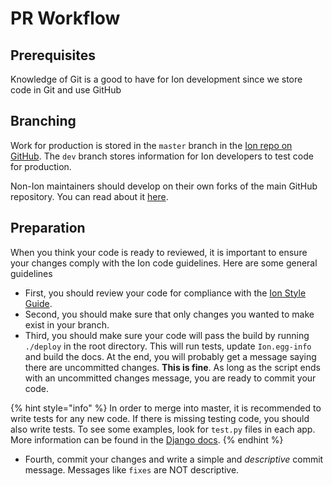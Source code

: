 # PR Workflow

## Prerequisites

Knowledge of Git is a good to have for Ion development since we store code in Git and use GitHub

## Branching

Work for production is stored in the `master` branch in the [Ion repo on GitHub](https://github.com/tjcsl/ion). The `dev` branch stores information for Ion developers to test code for production.

Non-Ion maintainers should develop on their own forks of the main GitHub repository. You can read about it [here](https://help.github.com/articles/fork-a-repo/).

## Preparation

When you think your code is ready to reviewed, it is important to ensure your changes comply with the Ion code guidelines. Here are some general guidelines

* First, you should review your code for compliance with the [Ion Style Guide](style-guide.md).  
* Second, you should make sure that only changes you wanted to make exist in your branch.
* Third, you should make sure your code will pass the build by running `./deploy` in the root directory. This will run tests, update `Ion.egg-info` and build the docs. At the end, you will probably get a message saying there are uncommitted changes. **This is fine**. As long as the script ends with an uncommitted changes message, you are ready to commit your code.

{% hint style="info" %}
In order to merge into master, it is recommended to write tests for any new code. If there is missing testing code, you should also write tests. To see some examples, look for `test.py` files in each app. More information can be found in the [Django docs](https://docs.djangoproject.com/en/dev/topics/testing/overview/).
{% endhint %}

* Fourth, commit your changes and write a simple and _descriptive_ commit message.  Messages like `fixes` are NOT descriptive.

